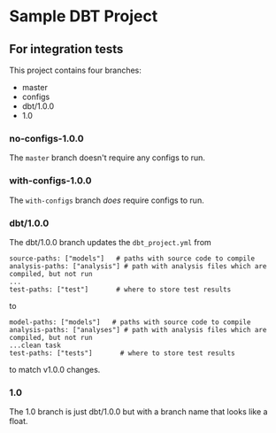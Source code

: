 
# Sample DBT Project
## For integration tests

This project contains four branches:
  - master
  - configs
  - dbt/1.0.0
  - 1.0

### no-configs-1.0.0

The `master` branch doesn't require any configs to run.


### with-configs-1.0.0

The `with-configs` branch _does_ require configs to run.

### dbt/1.0.0
The dbt/1.0.0 branch updates the `dbt_project.yml` from

```
source-paths: ["models"]   # paths with source code to compile
analysis-paths: ["analysis"] # path with analysis files which are compiled, but not run
...
test-paths: ["test"]       # where to store test results
```

to

```
model-paths: ["models"]   # paths with source code to compile
analysis-paths: ["analyses"] # path with analysis files which are compiled, but not run
...clean task
test-paths: ["tests"]       # where to store test results
```

to match v1.0.0 changes.

### 1.0
The 1.0 branch is just dbt/1.0.0 but with a branch name that looks like a float.

